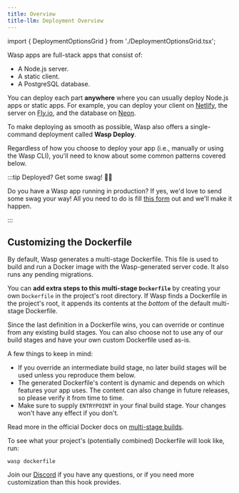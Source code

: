 ```yaml
---
title: Overview
title-llm: Deployment Overview
---
```


import { DeploymentOptionsGrid } from './DeploymentOptionsGrid.tsx';

Wasp apps are full-stack apps that consist of:

- A Node.js server.
- A static client.
- A PostgreSQL database.

You can deploy each part **anywhere** where you can usually deploy Node.js apps or static apps. For example, you can deploy your client on [Netlify](https://www.netlify.com/), the server on [Fly.io](https://fly.io/), and the database on [Neon](https://neon.tech/).

To make deploying as smooth as possible, Wasp also offers a single-command deployment called **Wasp Deploy**.

<DeploymentOptionsGrid />

Regardless of how you choose to deploy your app (i.e., manually or using the Wasp CLI), you'll need to know about some common patterns covered below.

:::tip Deployed? Get some swag! 👕🐝

Do you have a Wasp app running in production? If yes, we'd love to send some swag your way! All you need to do is
fill [this form](https://e44cy1h4s0q.typeform.com/to/EPJCwsMi) out and we'll make it happen.

:::

## Customizing the Dockerfile

By default, Wasp generates a multi-stage Dockerfile.
This file is used to build and run a Docker image with the Wasp-generated server code.
It also runs any pending migrations.

You can **add extra steps to this multi-stage `Dockerfile`** by creating your own `Dockerfile` in the project's root directory.
If Wasp finds a Dockerfile in the project's root, it appends its contents at the _bottom_ of the default multi-stage Dockerfile.

Since the last definition in a Dockerfile wins, you can override or continue from any existing build stages.
You can also choose not to use any of our build stages and have your own custom Dockerfile used as-is.

A few things to keep in mind:

- If you override an intermediate build stage, no later build stages will be used unless you reproduce them below.
- The generated Dockerfile's content is dynamic and depends on which features your app uses. The content can also change in future releases, so please verify it from time to time.
- Make sure to supply `ENTRYPOINT` in your final build stage. Your changes won't have any effect if you don't.

Read more in the official Docker docs on [multi-stage builds](https://docs.docker.com/build/building/multi-stage/).

To see what your project's (potentially combined) Dockerfile will look like, run:

```shell
wasp dockerfile
```

Join our [Discord](https://discord.gg/rzdnErX) if you have any questions, or if you need more customization than this hook provides.
